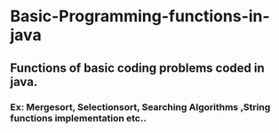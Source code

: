 # Basic-Programming-functions-in-java
##         Functions of basic coding problems coded in java.
### Ex: Mergesort, Selectionsort, Searching Algorithms ,String functions implementation etc..
